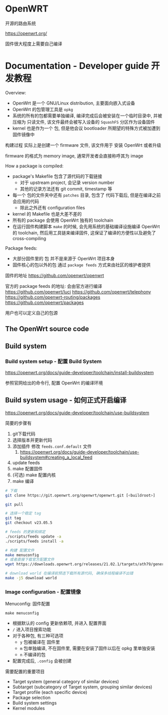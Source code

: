 # OpenWRT

开源的路由系统

https://openwrt.org/

固件很大程度上需要自己编译





# Documentation - Developer guide 开发教程


Overview: 
* OpenWrt 是一个 GNU/Linux distribution, 主要面向嵌入式设备
* OpenWrt 的包管理工具是 `opkg`
* 系统的所有的包都需要单独编译, 编译完成后会被安装在一个临时目录中, 并被压缩为 只读文件, 该文件最终会被写入设备的 `SquashFS` 分区作为设备固件
* kernel 也是作为一个 包, 但是他会议 bootloader 所期望的特殊方式被加遭到固件镜像中

构建过程 实际上是创建一个 firmware 文件, 该文件用于 安装 OpenWrt 或者升级  

firmware 的格式为 memory image, 通常开发者会直接称呼其为 image

How a package is compiled:
* package's Makefile 包含了源代码的下载链接
  * 对于 upstream project, 会记录 version number
  * 其他的记录方法还有 git commit, timestamp 等
* 每一个 包的文件夹中还有 `patches` 目录, 包含了 代码下载后, 但是在编译之前会应用的代码
  * 除此之外还有 configuration files
* kernel 的 Makefile 也是大差不差的
* 所有的 package 会使用 OpenWrt 独有的 toolchain
* 在运行固件构建脚本 `make` 的时候, 会先用系统的基础编译设施编译 OpenWrt 的 toolchain, 然后用工具链来编译固件, 这保证了编译的方便性以及避免了 cross-compiling

Package feeds:
* 大部分固件里的 包 并不是来源于 OpenWrt 项目本身
* 固件核心的包以外的包 通过 `package feeds` 方式来由社区的维护者提供

固件的地址
https://github.com/openwrt/openwrt

官方的 package feeds 的地址: 会由官方进行编译  
    https://github.com/openwrt/luci
    https://github.com/openwrt/telephony
    https://github.com/openwrt-routing/packages
    https://github.com/openwrt/packages

用户也可以定义自己的包源

## The OpenWrt source code

## Build system


### Build system setup - 配置 Build System
<!-- 完 -->
https://openwrt.org/docs/guide-developer/toolchain/install-buildsystem

参照官网给出的命令行, 配置 OpenWrt 的编译环境


## Build system usage - 如何正式开启编译  

https://openwrt.org/docs/guide-developer/toolchain/use-buildsystem

简要的步骤有
1. git下载代码
2. 选择版本并更新代码
3. 添加插件 修改 `feeds.conf.default` 文件
   1. https://openwrt.org/docs/guide-developer/toolchain/use-buildsystem#creating_a_local_feed
4. update feeds
5. make 配置固件
6. (可选) make 配置内核
7. make 编译


```sh
# 下载
git clone https://git.openwrt.org/openwrt/openwrt.git [<buildroot>]

git pull

# 选择一个稳定 tag
git tag
git checkout v23.05.5

# feeds 的更新和绑定
./scripts/feeds update -a
./scripts/feeds install -a

# 构建 配置文件
make menuconfig
# 或者直接下载官方配置文件
wget https://downloads.openwrt.org/releases/21.02.1/targets/ath79/generic/config.buildinfo -O .config

# download world 在编译前预选下载所有源代码, 确保多线程编译不出错
make -j5 download world
```

### Image configuration - 配置镜像

Menuconfig: 固件配置

`make menuconfig`
* 根据默认的 config 更新依赖项, 并进入 配置界面
* `/` 进入项目搜索功能
* 对于各种包, 有三种可选项
  * `y` 包被编译在 固件里
  * `m` 包单独编译, 不在固件里, 需要在安装了固件以后在 opkg 里单独安装
  * `n` 不编译的包
* 配置完成后, `.config` 会被创建


需要配置的重要项目  
* Target system (general category of similar devices)
* Subtarget (subcategory of Target system, grouping similar devices)
* Target profile (each specific device)
* Package selection
* Build system settings
* Kernel modules



